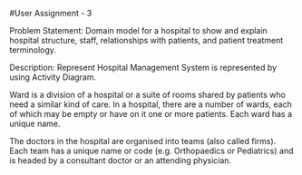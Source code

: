 #User Assignment - 3

Problem Statement: Domain model for a hospital to show and explain hospital structure, staff, relationships with patients, and patient treatment terminology.

Description: Represent Hospital Management System is represented by using Activity Diagram.

Ward is a division of a hospital or a suite of rooms shared by patients who need a similar kind of care. In a hospital, there are a number of wards, each of which may be empty or have on it one or more patients. Each ward has a unique name.

The doctors in the hospital are organised into teams (also called firms). Each team has a unique name or code (e.g. Orthopaedics or Pediatrics) and is headed by a consultant doctor or an attending physician.

